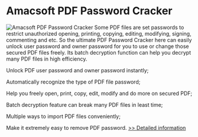 # Amacsoft PDF Password Cracker
![Amacsoft PDF Password Cracker](https://mycommerce.akamaized.net/api/pimages/P300924600/BIG/300924600.PNG)
Some PDF files are set passwords to restrict unauthorized opening, printing, copying, editing, modifying, signing, commenting and etc. So the ultimate PDF Password Cracker here can easily unlock user password and owner password for you to use or change those secured PDF files freely. Its batch decryption function can help you decrypt many PDF files in high efficiency.

Unlock PDF user password and owner password instantly;

Automatically recognize the type of PDF file password;

Help you freely open, print, copy, edit, modify and do more on secured PDF;

Batch decryption feature can break many PDF files in least time;

Multiple ways to import PDF files conveniently;

Make it extremely easy to remove PDF password.
[>> Detailed information](https://secure.shareit.com/shareit/product.html?productid=300924600&affiliateid=200057808)